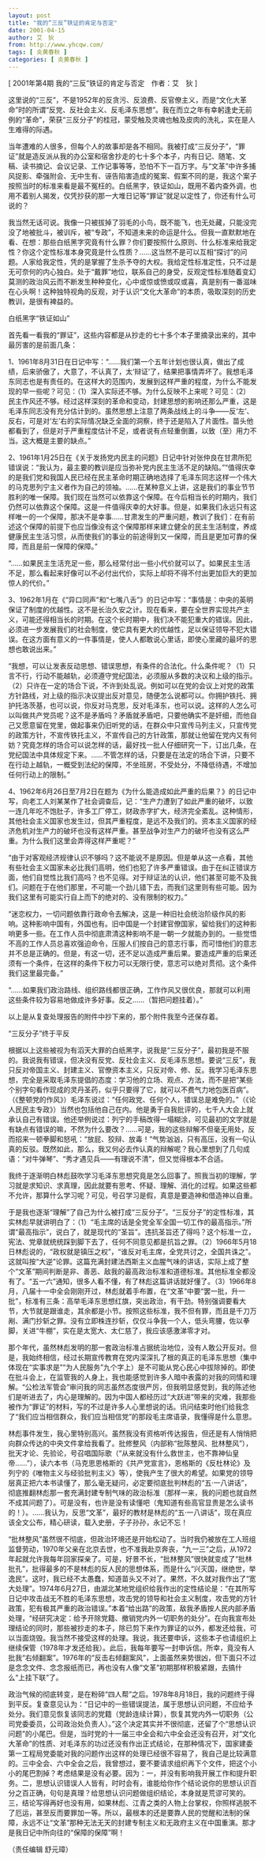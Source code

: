 ```yaml
---
layout: post
title: "我的“三反”铁证的肯定与否定"
date: 2001-04-15
author: 艾　狄
from: http://www.yhcqw.com/
tags: [ 炎黄春秋 ]
categories: [ 炎黄春秋 ]
---
```



[ 2001年第4期 我的“三反”铁证的肯定与否定　作者：艾　狄 ]


这里说的“三反”，不是1952年的反贪污、反浪费、反官僚主义，而是“文化大革命”时的所谓“反党、反社会主义、反毛泽东思想”。我在而立之年有幸躬逢史无前例的“革命”，荣获“三反分子”的桂冠，蒙受触及灵魂也触及皮肉的洗礼，实在是人生难得的际遇。


当年遭难的人很多，但每个人的故事却是各不相同。我被打成“三反分子”，“罪证”就是造反派从我的办公室和宿舍抄走的七十多个本子，内有日记、随笔、文稿、读书摘记、会议记录、工作记事等等，恐怕不下一百万字。与“文革”中许多捕风捉影、牵强附会、无中生有、诬告陷害造成的冤案、假案不同的是，我这个案子按照当时的标准来看是最不冤枉的。白纸黑字，铁证如山，既用不着内查外调，也用不着别人揭发，仅凭抄获的那一大堆日记等“罪证”就足以定性了，你还有什么可说的？


我当然无话可说。我像一只被拔掉了羽毛的小鸟，既不能飞，也无处藏，只能没完没了地被批斗，被训斥，被“专政”，不知道未来的命运是什么。但我一直默默地在看、在想：那些白纸黑字究竟有什么罪？你们要按照什么原则、什么标准来给我定性？你这个定性标准本身究竟是什么性质？……这当然不是可以互相“探讨”的问题。人家给我定性，凭的是掌握了生杀予夺的大权。我给定性标准定性，只不过是无可奈何的内心独白。处于“戴罪”地位，联系自己的身受，反观定性标准随着变幻莫测的政治风云而不断发生种种变化，心中或惊或愤或叹或喜，真是别有一番滋味在心头啊！这种独特视角的反观，对于认识“文化大革命”的本质，吸取深刻的历史教训，是很有裨益的。

白纸黑字“铁证如山”

首先看一看我的“罪证”，这些内容都是从抄走的七十多个本子里摘录出来的，其中最厉害的是前面几条：


1、1961年8月31日在日记中写：“……我们第一个五年计划也很认真，做出了成绩，后来骄傲了，大意了，不认真了，太‘辩证’了，结果把事情弄坏了。我想毛泽东同志也是有责任的。在这样大的范围内，发展到这样严重的程度，为什么不能发现的早一些呢？可见：（1）深入实际还不够。为什么反映不上来呢？可见：（2）民主作风还不够。经过这样深刻的革命和变动，封建思想的影响还那么严重，这是毛泽东同志没有充分估计到的。虽然思想上注意了两条战线上的斗争——反‘左’、反右，可是对‘左’右的实际情况缺乏全面的洞察，终于还是陷入了片面性。苗头他都看到了，但是对于严重程度估计不足，或者说有点轻重倒置，以致（至）用力不当。这大概是主要的缺点。”


2、1961年1月25日在《关于发扬党内民主的问题》日记中针对张仲良在甘肃所犯错误说：“我认为，最主要的教训是应当弥补党内民主生活不足的缺陷。”“值得庆幸的是我们党和我国人民已经在民主革命时期正确地选择了毛泽东同志这样一个伟大的马克思列宁主义者作为自己的领袖。……在某种意义上讲，这是我们的事业节节胜利的唯一保障。我们现在当然可以依靠这个保障。在今后相当长的时期内，我们仍然可以依靠这个保障。这是一件值得庆幸的大好事。但是，如果我们永远只有这样唯一的一个保障，那决不是幸事……甘肃发生的严重问题，教训了我们：在有前述这个保障的前提下也应当像没有这个保障那样来建立健全的民主生活制度，养成健康民主生活习惯，从而使我们的事业的前途得到又一保障，而且是更加可靠的保障，而且是前一保障的保障。”


“……如果民主生活充足一些，那么经常付出一些小代价就可以了。如果民主生活不足，那么看起来好像可以不必付出代价，实际上却将不得不付出更加巨大的更加惊人的代价。”


3、1962年1月在《“异口同声”和“七嘴八舌”》的日记中写：“事情是：中央的英明保证了制度的优越性。这不是长治久安之计。现在看来，要在全世界实现共产主义，可能还得相当长的时期。在这个长时期中，我们决不能犯重大的错误。因此，必须进一步发展我们的社会制度，使它具有更大的优越性，足以保证领导不犯大错误。在这方面有意义的一件事情是，使人人都敢说心里话，即使心里藏的最坏的思想也敢说出来。”


“我想，可以让发表反动思想、错误思想，有条件的合法化。什么条件呢？（1）只言不行，行动不能越轨，必须遵守党纪国法，必须服从多数的决议和上级的指示。（2）只许在一定的场合下说，不许到处乱说。例如可以在党的会议上对党的政策方针路线，对上级的指示决议提出反对意见，随便怎么说都可以。你拥护铁托、拥护托洛茨基，也可以说，你反对马克思，反对毛泽东，也可以说。这样的人怎么可以叫做共产党员呢？这不是矛盾吗？矛盾就矛盾吧，只要他确实不是奸细，而他自己又愿意留在党里，做起事来仍旧听党的话，在群众中只宣传马列主义，只宣传党的政策方针，不宣传铁托主义，不宣传自己的方针政策，那就让他留在党内又有何妨？究竟怎样的场合可以说怎样的话，最好找一批人仔细研究一下，订出几条，在党纪国法中具体规定下来。……不管怎样的话，只要是在法定的场合下讲，只要不在行动上越轨，一概受到法纪的保障，不坐班房，不受处分，不降低待遇，不增加任何行动上的限制。”


4、1962年6月26日至7月2日在题为《为什么能造成如此严重的后果？》的日记中写，向老工人刘某某作了社会调查后，记：“生产力遭到了如此严重的破坏，以致一连几年吃不饱肚子，许多工厂停工，财政赤字扩大，经济完全紊乱。这种情形，其他社会主义国家也发生过，但其严重程度，是远不及我们的。资本主义国家的经济危机对生产力的破坏也没有这样严重。甚至战争对生产力的破坏也没有这么严重。为什么我们这里会弄得这样严重呢？”


“由于对客观经济规律认识不够吗？这不能说不是原因。但是单从这一点看，其他有些社会主义国家未必比我们高明，他们也犯了许多严重错误。由于在纠正错误方面，他们自觉性比我们高吗？也不见得。对于辩证法的认识，他们甚至可能不及我们。问题在于在他们那里，不可能一个劲儿错下去，而我们这里则有些可能。因为我们这里有可能实行自上而下的绝对的、没有限制的权力。”


“迷恋权力，一切问题依靠行政命令去解决，这是一种旧社会统治阶级作风的影响。这种影响中国有，外国也有。旧中国是一个封建官僚国家，留给我们的这种影响更多一些。在工作人员中彻底肃清这种影响不是一朝一夕就能办到的。一些觉悟不高的工作人员总喜欢强迫命令，压服人们按自己的意志行事，而可惜他们的意志并不总是正确的。但是，有这一切，还不足以造成严重后果。要造成严重的后果还须有一个条件，在这样的条件下权力可以无限行使，意志可以绝对贯彻。这个条件我们这里最完备。”

“……如果我们政治路线、组织路线都很正确，工作作风又很优良，那就可以利用这些条件较为容易地做成许多好事。反之……（暂把问题挂着）。”

以上是从复查处理报告的附件中抄下来的，那个附件我至今还保存着。

“三反分子”终于平反


根据以上这些被视为有滔天大罪的白纸黑字，说我是“三反分子”，最初我是不服的。我说我有错误，但决没有反党、反社会主义、反毛泽东思想。要说“三反”，我只反对帝国主义、封建主义、官僚资本主义，只反对帝、修、反。我学习毛泽东思想，完全是采取毛泽东提倡的态度：学习他的立场、观点、方法，而不是把“某些个别字句看作现成的灵丹圣药，似乎只要得了它，就可以不费气力地包医百病”。（《整顿党的作风》）毛泽东说过：“任何政党、任何个人，错误总是难免的。”（《论人民民主专政》）当然也包括他自己在内。他是勇于自我批评的，七千人大会上就承认自己有错误。他还举例说过：列宁的手稿改得一塌糊涂，可见最初的文字就是有缺点有错误的嘛，不然为什么要改？……可是，我的这些辩解不但毫无用处，反而招来一顿拳脚和怒吼：“放屁、狡辩、放毒！”气势汹汹，只有高压，没有一句认真的反驳。既然如此，那么，我又何必去作认真的辩解呢？我心里想到了几句成语：“对牛弹琴”、“秀才遇见兵——有理说不清”，但又觉得根本不合适。


我终于逐渐明白林彪鼓吹学习毛泽东思想究竟是怎么回事了。照我当初的理解，学习就是求知识、求真理，因此就要有思考、怀疑、理解、消化的过程。如果这些都不允许，那算什么学习呢？可见，号召学习是假，真意是要造神和借造神以自重。


于是我也逐渐“理解”了自己为什么被打成“三反分子”。“三反分子”的定性标准，其实林彪早就讲明白了：（1）“毛主席的话是全党全军全国一切工作的最高指示。”所谓“最高指示”，说白了，就是现代的“圣旨”。违抗圣旨还了得吗？这个标准一立，宪法、党章就统统踩到脚下去了，任何不同意见都是抗旨之罪。（2）1966年5月18日林彪说的，“政权就是镇压之权”，“谁反对毛主席，全党共讨之，全国共诛之”。这就叫按“大逆”论罪。这篇充满封建法西斯主义血腥气味的讲话，实际上成了整个“文革”期间判断是非、善恶、敌我的最高政治标准和道德标准。其他标准全都没有了。“五一六”通知，很多人看不懂，有了林彪这篇讲话就好懂了。（3）1966年8月，八届十一中全会刚刚开过，林彪就着手布置，在“文革”中要“罢一批，升一批”，标准有三条：高举毛泽东思想红旗，突出政治，有干劲。特别强调要看大节，大节就是跟谁走，其余都是小节。按照这些标准，我不但有罪，而且是千刀万剐、满门抄斩之罪。没有立即株连抄斩，仅仅斗争我一个人，低头弯腰，佐以拳脚，关进“牛棚”，实在是太宽大、太仁慈了，我应该感激涕零才对。


那个年代，虽然林彪发明的那一套政治标准占据统治地位，没有人敢公开反对。但是，我始终相信，经过长期宣传教育在党内深深扎了根的真正的毛泽东思想（集中体现在“实事求是”“为人民服务”九个字上）是不可能从党心民心中拔除掉的。即使在批斗会上，在监管我的人身上，我也能感觉到许多人暗中表露的对我的同情和理解。“公检法军管会”审问我的同志虽然态度很严厉，但我明显感觉到，我的陈述他们是听进去了，内心是理解的。因为中国人都经历过“大跃进”带来的灾难，我那些被作为“罪证”的材料，写的不过是许多人心里想说的话。讯问结束时他们给我念了“我们应当相信群众，我们应当相信党”的那段毛主席语录，我懂得是什么意思。


林彪事件发生，我心里特别高兴。虽然我没有资格听传达报告，但还是有人悄悄把向群众传达的中央文件拿给我看了。批修整风（内部称“批陈整风、批林整风”），批天才论、先验论，号召唱国际歌（“从来就没有什么救世主，也不靠神仙皇帝……”），读六本书（马克思恩格斯的《共产党宣言》，恩格斯的《反杜林论》及列宁的《唯物主义与经验批判主义》等），使我产生了很大的希望。如果党的领导层真正把六本书读懂了，那么毫无疑问，必定要彻底批判林彪的“五·一八讲话”，彻底推翻林彪那一套充满封建专制气味的政治标准（那样一来，我的问题也就自然不成其问题了）。可是没有，也许是没有读懂吧（鬼知道有些高官显贵是怎么读书的！）。……我认为，反思“文革”，最好的教材是林彪的“五·一八讲话”，现在真应该全文公布，精心研读，载入史册，子子孙孙，永记不忘！


“批林整风”虽然很不彻底，但政治环境还是开始松动了。当时我仍被放在工人班组监督劳动，1970年父亲在北京去世，也不准我赴京奔丧，“九一三”之后，从1972年起就允许我每年回家探亲了。可是，好景不长，“批林整风”很快就变成了“批林批孔”，批得最多的不是林彪的反人民的思想体系，而是什么“兴灭国，继绝世，举逸民”。这时，我已经不太愚蠢，知道苗头又不对了。果然，不久就对我作出了“宽大处理”。1974年6月27日，由湖北某地党组织给我作出的定性结论是：“在其所写日记中攻击战无不胜的毛泽东思想，攻击党的领导和社会主义制度，攻击党的方针政策，犯有极其严重的政治错误。”本着“给出路”的政策，敌我矛盾按人民内部矛盾处理，“经研究决定：给予开除党籍、撤销党内外一切职务的处分”。在向我宣布处理结论的同时，那些被抄走的本子，除已剪下来作为罪证的以外，都发还给我，可以当面烧毁。我当然不接受这样的处理。我说，我还要申诉，这些本子也请组织上继续保管（1978年才发还给我）。此后，我每年要写一封申诉信。所幸，竟没有人批我“右倾翻案”。1976年的“反击右倾翻案风”，上面虽然来势很凶，但下面只不过是念念文件、念念报纸而已，再也没有人像“文革”初期那样积极紧跟，去搞什么“上挂下联”了。


政治气候的彻底转变，是在粉碎“四人帮”之后。1978年8月18日，我的问题终于得到平反。复查意见认为：“日记中的一些错误提法，属于思想认识问题，不应给予处分。我们意见恢复该同志的党籍（党龄连续计算），恢复其党内外一切职务（公司党委委员，公司政治处负责人）。”这个决定其实并不很彻底，还留了个“思想认识问题”的小尾巴。但是，当时党的十一届三中全会和六中全会还没有召开，对“文化大革命”的性质、对毛泽东的功过还没有作出正式结论，在那种情况下，国家建委第一工程局党委能对我的问题作出这样的处理已经很不容易了，我自己是比较满意的。三中全会、六中全会之后，我曾想过，要不要请求组织再下个文件，把这个小小的尾巴割掉？考虑结果是没有必要。因为：一，并没有影响我开展工作和提升职务。二，思想认识错误人人皆有，时时会有，谁能给你作个结论说你的思想认识百分之百正确，句句是真理？给思想认识问题做组织结论，本身就是荒谬可笑的。三，结论写得再好也没有用，如果林彪、江青之类的人物上台掌权，你照样逃脱不了厄运，甚至反而要罪加一等。所以，最根本的还是要靠人民的觉醒和法制的保障，永远不让“文革”那种无法无天的封建专制主义和无政府主义在中国重演。那才是我日记中所向往的“保障的保障”啊！

（责任编辑 舒元璋）


